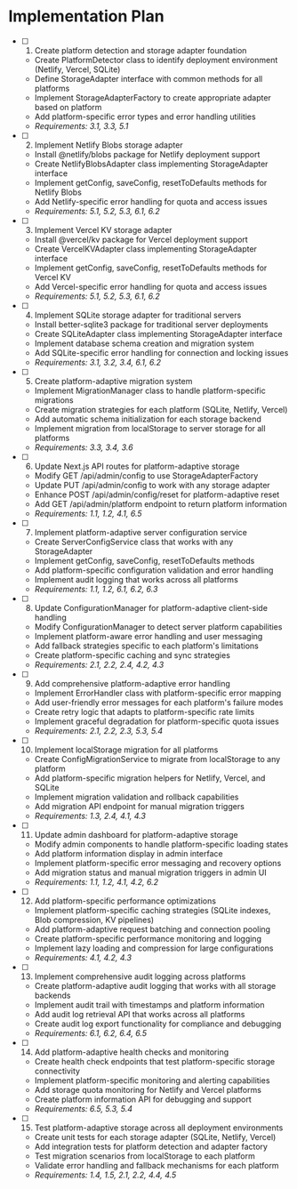# Implementation Plan

- [ ] 1. Create platform detection and storage adapter foundation
  - Create PlatformDetector class to identify deployment environment (Netlify, Vercel, SQLite)
  - Define StorageAdapter interface with common methods for all platforms
  - Implement StorageAdapterFactory to create appropriate adapter based on platform
  - Add platform-specific error types and error handling utilities
  - _Requirements: 3.1, 3.3, 5.1_

- [ ] 2. Implement Netlify Blobs storage adapter
  - Install @netlify/blobs package for Netlify deployment support
  - Create NetlifyBlobsAdapter class implementing StorageAdapter interface
  - Implement getConfig, saveConfig, resetToDefaults methods for Netlify Blobs
  - Add Netlify-specific error handling for quota and access issues
  - _Requirements: 5.1, 5.2, 5.3, 6.1, 6.2_

- [ ] 3. Implement Vercel KV storage adapter
  - Install @vercel/kv package for Vercel deployment support
  - Create VercelKVAdapter class implementing StorageAdapter interface
  - Implement getConfig, saveConfig, resetToDefaults methods for Vercel KV
  - Add Vercel-specific error handling for quota and access issues
  - _Requirements: 5.1, 5.2, 5.3, 6.1, 6.2_

- [ ] 4. Implement SQLite storage adapter for traditional servers
  - Install better-sqlite3 package for traditional server deployments
  - Create SQLiteAdapter class implementing StorageAdapter interface
  - Implement database schema creation and migration system
  - Add SQLite-specific error handling for connection and locking issues
  - _Requirements: 3.1, 3.2, 3.4, 6.1, 6.2_

- [ ] 5. Create platform-adaptive migration system
  - Implement MigrationManager class to handle platform-specific migrations
  - Create migration strategies for each platform (SQLite, Netlify, Vercel)
  - Add automatic schema initialization for each storage backend
  - Implement migration from localStorage to server storage for all platforms
  - _Requirements: 3.3, 3.4, 3.6_

- [ ] 6. Update Next.js API routes for platform-adaptive storage
  - Modify GET /api/admin/config to use StorageAdapterFactory
  - Update PUT /api/admin/config to work with any storage adapter
  - Enhance POST /api/admin/config/reset for platform-adaptive reset
  - Add GET /api/admin/platform endpoint to return platform information
  - _Requirements: 1.1, 1.2, 4.1, 6.5_

- [ ] 7. Implement platform-adaptive server configuration service
  - Create ServerConfigService class that works with any StorageAdapter
  - Implement getConfig, saveConfig, resetToDefaults methods
  - Add platform-specific configuration validation and error handling
  - Implement audit logging that works across all platforms
  - _Requirements: 1.1, 1.2, 6.1, 6.2, 6.3_

- [ ] 8. Update ConfigurationManager for platform-adaptive client-side handling
  - Modify ConfigurationManager to detect server platform capabilities
  - Implement platform-aware error handling and user messaging
  - Add fallback strategies specific to each platform's limitations
  - Create platform-specific caching and sync strategies
  - _Requirements: 2.1, 2.2, 2.4, 4.2, 4.3_

- [ ] 9. Add comprehensive platform-adaptive error handling
  - Implement ErrorHandler class with platform-specific error mapping
  - Add user-friendly error messages for each platform's failure modes
  - Create retry logic that adapts to platform-specific rate limits
  - Implement graceful degradation for platform-specific quota issues
  - _Requirements: 2.1, 2.2, 2.3, 5.3, 5.4_

- [ ] 10. Implement localStorage migration for all platforms
  - Create ConfigMigrationService to migrate from localStorage to any platform
  - Add platform-specific migration helpers for Netlify, Vercel, and SQLite
  - Implement migration validation and rollback capabilities
  - Add migration API endpoint for manual migration triggers
  - _Requirements: 1.3, 2.4, 4.1, 4.3_

- [ ] 11. Update admin dashboard for platform-adaptive storage
  - Modify admin components to handle platform-specific loading states
  - Add platform information display in admin interface
  - Implement platform-specific error messaging and recovery options
  - Add migration status and manual migration triggers in admin UI
  - _Requirements: 1.1, 1.2, 4.1, 4.2, 6.2_

- [ ] 12. Add platform-specific performance optimizations
  - Implement platform-specific caching strategies (SQLite indexes, Blob compression, KV pipelines)
  - Add platform-adaptive request batching and connection pooling
  - Create platform-specific performance monitoring and logging
  - Implement lazy loading and compression for large configurations
  - _Requirements: 4.1, 4.2, 4.3_

- [ ] 13. Implement comprehensive audit logging across platforms
  - Create platform-adaptive audit logging that works with all storage backends
  - Implement audit trail with timestamps and platform information
  - Add audit log retrieval API that works across all platforms
  - Create audit log export functionality for compliance and debugging
  - _Requirements: 6.1, 6.2, 6.4, 6.5_

- [ ] 14. Add platform-adaptive health checks and monitoring
  - Create health check endpoints that test platform-specific storage connectivity
  - Implement platform-specific monitoring and alerting capabilities
  - Add storage quota monitoring for Netlify and Vercel platforms
  - Create platform information API for debugging and support
  - _Requirements: 6.5, 5.3, 5.4_

- [ ] 15. Test platform-adaptive storage across all deployment environments
  - Create unit tests for each storage adapter (SQLite, Netlify, Vercel)
  - Add integration tests for platform detection and adapter factory
  - Test migration scenarios from localStorage to each platform
  - Validate error handling and fallback mechanisms for each platform
  - _Requirements: 1.4, 1.5, 2.1, 2.2, 4.4, 4.5_